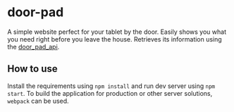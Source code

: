 # door-pad
A simple website perfect for your tablet by the door. Easily shows you what you need right before you leave the house. Retrieves its information using the [door_pad_api](https://github.com/ranby/door_pad_api).

## How to use ##
Install the requirements using `npm install` and run dev server using `npm start`. To build the application for production or other server solutions, `webpack` can be used.
